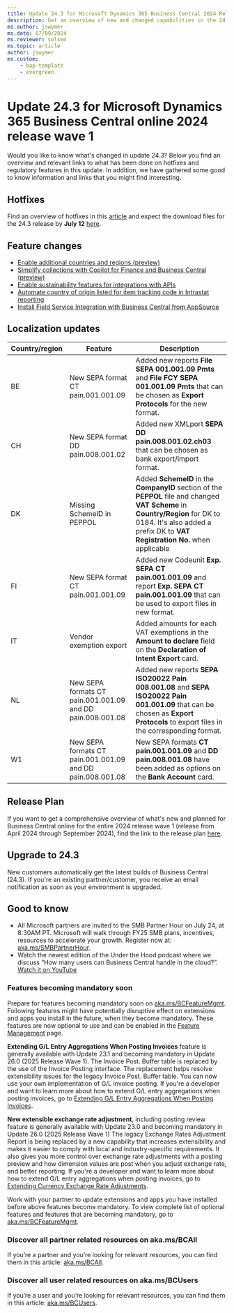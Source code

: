 ```yaml
---
title: Update 24.3 for Microsoft Dynamics 365 Business Central 2024 Release Wave 1
description: Get an overview of new and changed capabilities in the 24.3 update of Business Central online, which is part of 2024 release wave 1.
ms.author: jswymer
ms.date: 07/09/2024
ms.reviewer: solsen
ms.topic: article
author: jswymer
ms.custom: 
    - bap-template
    - evergreen
---
```


# Update 24.3 for Microsoft Dynamics 365 Business Central online 2024 release wave 1

Would you like to know what's changed in update 24.3? Below you find an overview and relevant links to what has been done on hotfixes and regulatory features in this update. In addition, we have gathered some good to know information and links that you might find interesting.

## Hotfixes

Find an overview of hotfixes in this [article](https://support.microsoft.com/help/5041133) and expect the download files for the 24.3 release by **July 12** [here](https://aka.ms/BCDownload).


## Feature changes

- [Enable additional countries and regions (preview)](/dynamics365/release-plan/2024wave1/smb/dynamics365-business-central/enable-additional-countries-regions)
- [Simplify collections with Copilot for Finance and Business Central (preview)](/dynamics365/release-plan/2024wave1/smb/dynamics365-business-central/empower-collections-team-copilot-finance-business-central)
- [Enable sustainability features for integrations with APIs](/dynamics365/release-plan/2024wave1/smb/dynamics365-business-central/enable-sustainability-features-integrations-apis)
- [Automate country of origin listed for item tracking code in Intrastat reporting](/dynamics365/release-plan/2024wave1/smb/dynamics365-business-central/automate-country-origin-listed-item-tracking-code-intrastat-reporting)
- [Install Field Service Integration with Business Central from AppSource](/dynamics365/release-plan/2024wave1/smb/dynamics365-business-central/install-field-service-integration-business-central-appsource)

## Localization updates

|Country/region|Feature|Description|
|-|-|-|
|BE|New SEPA format CT pain.001.001.09|Added new reports **File SEPA 001.001.09 Pmts** and **File FCY SEPA 001.001.09 Pmts** that can be chosen as **Export Protocols** for the new format.|
|CH|New SEPA format DD pain.008.001.02|Added new XMLport **SEPA DD pain.008.001.02.ch03** that can be chosen as bank export/import format.|
|DK|Missing SchemeID in PEPPOL|Added **SchemeID** in the **CompanyID** section of the **PEPPOL** file and changed **VAT Scheme** in **Country/Region** for DK to 0184. It's also added a prefix DK to **VAT Registration No.** when applicable|
|FI|New SEPA format CT pain.001.001.09|Added new Codeunit **Exp. SEPA CT pain.001.001.09** and report **Exp. SEPA CT pain.001.001.09** that can be used to export files in new format.|
|IT|Vendor exemption export|Added amounts for each VAT exemptions in the **Amount to declare** field on the **Declaration of Intent Export** card.|
|NL|New SEPA formats CT pain.001.001.09 and DD pain.008.001.08|Added new reports **SEPA ISO20022 Pain 008.001.08** and **SEPA ISO20022 Pain 001.001.09** that can be chosen as **Export Protocols** to export files in the corresponding format.|
|W1|New SEPA formats CT pain.001.001.09 and DD pain.008.001.08|New SEPA formats **CT pain.001.001.09** and **DD pain.008.001.08** have been added as options on the **Bank Account** card.|

## Release Plan

If you want to get a comprehensive overview of what's new and planned for Business Central online for the entire 2024 release wave 1 (release from April 2024 through September 2024), find the link to the release plan [here](https://aka.ms/BCReleasePlan).

## Upgrade to 24.3

New customers automatically get the latest builds of Business Central (24.3). If you're an existing partner/customer, you receive an email notification as soon as your environment is upgraded.

## Good to know

- All Microsoft partners are invited to the SMB Partner Hour on July 24, at 8:30AM PT. Microsoft will walk through FY25 SMB plans, incentives, resources to accelerate your growth. Register now at: [aka.ms/SMBPartnerHour](https://aka.ms/SMBPartnerHour).
- Watch the newest edition of the Under the Hood podcast where we discuss “How many users can Business Central handle in the cloud?”. [Watch it on YouTube](https://youtu.be/snVsG69X-kw?si=D19Eg9fo1qdVMtW8)

### Features becoming mandatory soon

Prepare for features becoming mandatory soon on [aka.ms/BCFeatureMgmt](https://aka.ms/BCFeatureMgmt).
Following features might have potentially disruptive effect on extensions and apps you install in the future, when they become mandatory. These features are now optional to use and can be enabled in the [Feature Management](https://dynamics.microsoft.com/en-us/business-central/signin/?ru=https%3A%2F%2Fbusinesscentral.dynamics.com%2F%3Fpage%3D2610%26noSignUpCheck%3D1) page. 

**Extending G/L Entry Aggregations When Posting Invoices** feature is generally available with Update 23.1 and becoming mandatory in Update 26.0 (2025 Release Wave 1). The Invoice Post. Buffer table is replaced by the use of the Invoice Posting interface. The replacement helps resolve extensibility issues for the legacy Invoice Post. Buffer table. You can now use your own implementation of G/L invoice posting. If you're a developer and want to learn more about how to extend G/L entry aggregations when posting invoices, go to [Extending G/L Entry Aggregations When Posting Invoices](/dynamics365/business-central/dev-itpro/developer/devenv-invoice-posting-example).

**New extensible exchange rate adjustment**, including posting review feature is generally available with Update 23.0 and becoming mandatory in Update 26.0 (2025 Release Wave 1) The legacy Exchange Rates Adjustment Report is being replaced by a new capability that increases extensibility and makes it easier to comply with local and industry-specific requirements. It also gives you more control over exchange rate adjustments with a posting preview and how dimension values are post when you adjust exchange rate, and better reporting. 
If you're a developer and want to learn more about how to extend G/L entry aggregations when posting invoices, go to [Extending Currency Exchange Rate Adjustments](/dynamics365/business-central/dev-itpro/developer/devenv-extend-exchange-rates).

Work with your partner to update extensions and apps you have installed before above features become mandatory. To view complete list of optional features and features that are becoming mandatory, go to [aka.ms/BCFeatureMgmt](https://aka.ms/BCFeatureMgmt).

### Discover all partner related resources on aka.ms/BCAll

If you’re a partner and you’re looking for relevant resources, you can find them in this article: [aka.ms/BCAll](https://aka.ms/BCAll).

### Discover all user related resources on aka.ms/BCUsers

If you’re a user and you’re looking for relevant resources, you can find them in this article: [aka.ms/BCUsers](https://aka.ms/BCUsers).  
